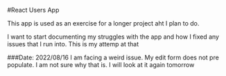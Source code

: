 #React Users App

This app is used as an exercise for a longer project aht I plan to do.

I want to start documenting my struggles with the app and how I fixed any issues that I run into. This is my attemp at that

###Date: 2022/08/16
I am facing a weird issue. My edit form does not pre populate. I am not sure why that is. I will look at it again tomorrow
